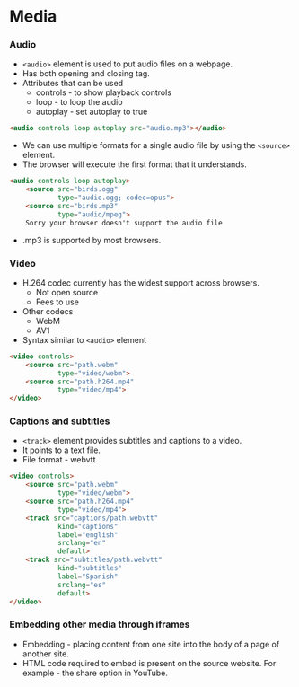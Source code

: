 # Media

### Audio

- ```<audio>``` element is used to put audio files on a webpage.
- Has both opening and closing tag.
- Attributes that can be used
  - controls - to show playback controls
  - loop - to loop the audio
  - autoplay - set autoplay to true

```html
<audio controls loop autoplay src="audio.mp3"></audio>
```
- We can use multiple formats for a single audio file by using the ```<source>``` element.
- The browser will execute the first format that it understands.

```html
<audio controls loop autoplay>
    <source src="birds.ogg"
            type="audio.ogg; codec=opus">
    <source src="birds.mp3"
            type="audio/mpeg">
    Sorry your browser doesn't support the audio file
```
- .mp3 is supported by most browsers. 

### Video

- H.264 codec currently has the widest support across browsers.
  - Not open source
  - Fees to use
- Other codecs
  - WebM
  - AV1
- Syntax similar to ```<audio>``` element

```html
<video controls>
    <source src="path.webm"
            type="video/webm">
    <source src="path.h264.mp4"
            type="video/mp4">
</video>
```
### Captions and subtitles

- ```<track>``` element provides subtitles and captions to a video.
- It points to a text file.
- File format - webvtt

```html
<video controls>
    <source src="path.webm"
            type="video/webm">
    <source src="path.h264.mp4"
            type="video/mp4">
    <track src="captions/path.webvtt"
            kind="captions"
            label="english"
            srclang="en"
            default>
    <track src="subtitles/path.webvtt"
            kind="subtitles"
            label="Spanish"
            srclang="es"
            default>
</video>
```
### Embedding other media through iframes

- Embedding - placing content from one site into the body of a page of another site.
- HTML code required to embed is present on the source website. For example - the share option in YouTube.